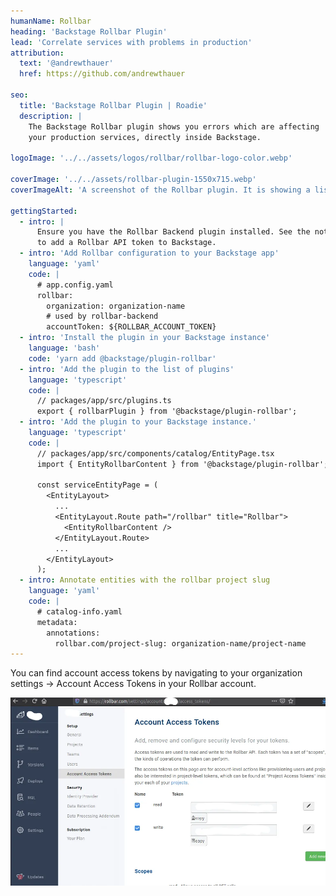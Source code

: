 ```yaml
---
humanName: Rollbar
heading: 'Backstage Rollbar Plugin'
lead: 'Correlate services with problems in production'
attribution:
  text: '@andrewthauer'
  href: https://github.com/andrewthauer

seo:
  title: 'Backstage Rollbar Plugin | Roadie'
  description: |
    The Backstage Rollbar plugin shows you errors which are affecting
    your production services, directly inside Backstage.

logoImage: '../../assets/logos/rollbar/rollbar-logo-color.webp'

coverImage: '../../assets/rollbar-plugin-1550x715.webp'
coverImageAlt: 'A screenshot of the Rollbar plugin. It is showing a list of errors.'

gettingStarted:
  - intro: |
      Ensure you have the Rollbar Backend plugin installed. See the notes below to learn how
      to add a Rollbar API token to Backstage.
  - intro: 'Add Rollbar configuration to your Backstage app'
    language: 'yaml'
    code: |
      # app.config.yaml
      rollbar:
        organization: organization-name
        # used by rollbar-backend
        accountToken: ${ROLLBAR_ACCOUNT_TOKEN}
  - intro: 'Install the plugin in your Backstage instance'
    language: 'bash'
    code: 'yarn add @backstage/plugin-rollbar'
  - intro: 'Add the plugin to the list of plugins'
    language: 'typescript'
    code: |
      // packages/app/src/plugins.ts
      export { rollbarPlugin } from '@backstage/plugin-rollbar';
  - intro: 'Add the plugin to your Backstage instance.'
    language: 'typescript'
    code: |
      // packages/app/src/components/catalog/EntityPage.tsx
      import { EntityRollbarContent } from '@backstage/plugin-rollbar';

      const serviceEntityPage = (
        <EntityLayout>
          ...
          <EntityLayout.Route path="/rollbar" title="Rollbar">
            <EntityRollbarContent />
          </EntityLayout.Route>
          ...
        </EntityLayout>
      );
  - intro: Annotate entities with the rollbar project slug
    language: 'yaml'
    code: |
      # catalog-info.yaml
      metadata:
        annotations:
          rollbar.com/project-slug: organization-name/project-name
---
```


You can find account access tokens by navigating to your organization settings -> Account Access Tokens in your Rollbar account.


![Rollbar access token page](./rollbar-access-tokens.webp)
